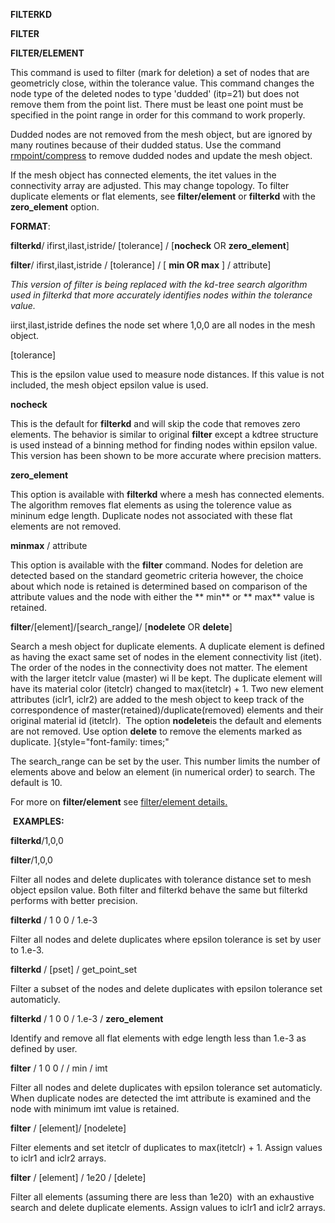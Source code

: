 
 **FILTERKD**

 **FILTER**

 **FILTER/ELEMENT**

  This command is used to filter (mark for deletion) a set of nodes
  that are geometricly close, within the tolerance value. This command
  changes the node type of the deleted nodes to type 'dudded' (itp=21)
  but does not remove them from the point list. There must be least
  one point must be specified in the point range in order for this
  command to work properly.

  

  Dudded nodes are not removed from the mesh object, but are ignored
  by many routines because of their dudded status. Use the command [rmpoint/compress](RMPOINT.md) to
  remove dudded nodes and update the mesh object.

  
  
  If the mesh object has connected elements, the itet values in the
  connectivity array are adjusted. This may change topology. To filter
  duplicate elements or flat elements, see **filter/element** or
  **filterkd** with the **zero\_element** option.

 **FORMAT**:

  **filterkd**/ ifirst,ilast,istride/ [tolerance] / [**nocheck** OR **zero\_element**]

  

  **filter**/ ifirst,ilast,istride / [tolerance] / [ **min OR max** ] / attribute]

  *This version of filter is being replaced with the kd-tree search
  algorithm used in filterkd that more accurately identifies nodes
  within the tolerance value.*

 
   iirst,ilast,istride defines the node set where 1,0,0 are all nodes
   in the mesh object.

  
   [tolerance]

  This is the epsilon value used to measure node
   distances. If this value is not included, the mesh object epsilon
   value is used.
  
   **nocheck** 

   This is the default for **filterkd** and will skip the code
   that removes zero elements. The behavior is similar to original
   **filter** except a kdtree structure is used instead of a binning
   method for finding nodes within epsilon value. This version has
   been shown to be more accurate where precision matters.
  
   **zero\_element** 

   This option is available with **filterkd** where
   a mesh has connected elements. The algorithm removes flat elements
   as using the tolerence value as mininum edge length. Duplicate
   nodes not associated with these flat elements are not removed.
  
   **minmax** / attribute 

   This option is available with the **filter**
   command. Nodes for deletion are detected based on the standard
   geometric criteria however, the choice about which node is
   retained is determined based on comparison of the attribute values
   and the node with either the ** min** or ** max** value is retained.
 
  **filter**/[element]/[search\_range]/ [**nodelete** OR **delete**]
 
  Search a mesh object for duplicate elements. A duplicate element
   is defined as having the exact same set of nodes in the element
   connectivity list (itet). The order of the nodes in the
   connectivity does not matter. The element with the larger itetclr
   value (master) wi ll be kept. The duplicate element will have its
   material color (itetclr) changed to max(itetclr) + 1. Two new
   element attributes (iclr1, iclr2) are added to the mesh object to
   keep track of the correspondence of
   master(retained)/duplicate(removed) elements and their original
   material id (itetclr).  The option **nodelete**is the default and
   elements are not removed. Use option **delete** to remove the
   elements marked as duplicate. ]{style="font-family: times;"

   The search\_range can be set by the user. This number limits the
   number of elements above and below an element (in numerical order)
   to search. The default is 10.

   For more on **filter/element** see [filter/element
   details.](FILTER_element.md)

  **EXAMPLES:**

  **filterkd**/1,0,0

  **filter**/1,0,0

  Filter all nodes and delete duplicates with tolerance distance set
  to mesh object epsilon value. Both filter and filterkd behave the
  same but filterkd performs with better precision.

  

  **filterkd** / 1 0 0 / 1.e-3

  Filter all nodes and delete duplicates where epsilon tolerance is
  set by user to 1.e-3.

  

  **filterkd** / [pset] / get_point\_set

  Filter a subset of the nodes and delete duplicates with epsilon
  tolerance set automaticly.

  

  **filterkd** / 1 0 0 / 1.e-3 / **zero\_element**

  Identify and remove all flat elements with edge length less than
  1.e-3 as defined by user.

  

  **filter** / 1 0 0 / / min / imt

  Filter all nodes and delete duplicates with epsilon tolerance set
  automaticly. When duplicate nodes are detected the imt attribute is
  examined and the node with minimum imt value is retained.

  

  **filter** / [element]/ [nodelete]

  Filter elements and set itetclr of duplicates to max(itetclr) + 1.
  Assign values to iclr1 and iclr2 arrays.

  

  **filter** / [element] / 1e20 / [delete]
  
  Filter all elements (assuming there are less than 1e20)  with an
  exhaustive search and delete duplicate elements. Assign values to
  iclr1 and iclr2 arrays.

